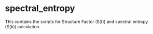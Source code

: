 # spectral_entropy
This contains the scripts for Structure Factor (S(t)) and spectral entropy (S(k)) calculation.
